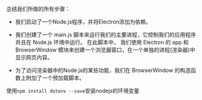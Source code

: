 总结我们所做的所有步骤：

- 我们启动了一个Node.js程序，并将Electron添加为依赖。

- 我们创建了一个 main.js 脚本来运行我们的主要进程，它控制我们的应用程序 并且在 Node.js 环境中运行。 在此脚本中， 我们使用 Electron 的 app 和 BrowserWindow 模块来创建一个浏览器窗口，在一个单独的进程(渲染器)中显示网页内容。

- 为了访问渲染器中的Node.js的某些功能，我们在 BrowserWindow 的构造函数上附加了一个预加载脚本。

使用`npm install dotenv --save`安装nodejs的环境变量